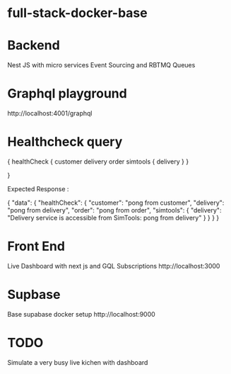 # full-stack-docker-base


# Backend

Nest JS with micro services 
Event Sourcing and RBTMQ Queues

# Graphql playground
http://localhost:4001/graphql


# Healthcheck query

{
  healthCheck {
    customer
    delivery
    order
    simtools {
      delivery
    }
  }
  
}


Expected Response :

{
  "data": {
    "healthCheck": {
      "customer": "pong from customer",
      "delivery": "pong from delivery",
      "order": "pong from order",
      "simtools": {
        "delivery": "Delivery service is accessible from SimTools: pong from delivery"
      }
    }
  }
}




# Front End 

Live Dashboard with next js and GQL Subscriptions
http://localhost:3000


# Supbase 
Base supabase docker setup
http://localhost:9000



# TODO

Simulate a very busy live kichen with dashboard